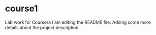 # course1
Lab work for Coursera
I am editing the README file. Adding some more details about the project description.
